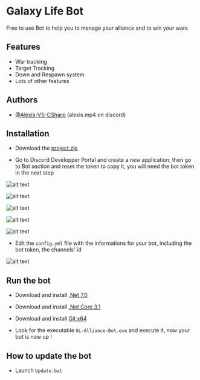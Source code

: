 
# Galaxy Life Bot

Free to use Bot to help you to manage your alliance and to win your wars


## Features

- War tracking
- Target Tracking
- Down and Respawn system
- Lots of other features
## Authors

- [@Alexis-VS-CSharp](https://github.com/Alexis-VS-CSharp) (alexis.mp4 on discord)


## Installation

- Download the [project.zip](https://github.com/Alexis-VS-CSharp/Galaxy-Life-Alliance-Bot/archive/refs/heads/main.zip)

- Go to Discord Developper Portal and create a new application, then go to Bot section and reset the token to copy it, you will need the bot token in the next step

![alt text](https://i.imgur.com/XVTNfZj.png)

![alt text](https://i.imgur.com/zMaNlpF.png)

![alt text](https://i.imgur.com/zCeiFzw.png)

![alt text](https://i.imgur.com/9Isb5OC.png)

![alt text](https://i.imgur.com/LMi0UZ4.png)

- Edit the ``config.yml`` file with the informations for your bot, including the bot token, the channels' id 

![alt text](https://i.imgur.com/VmHiNHv.png)

## Run the bot

- Download and install [.Net 7.0](https://dotnet.microsoft.com/en-us/download/dotnet/7.0)
- Download and install [.Net Core 3.1](https://dotnet.microsoft.com/en-us/download/dotnet/3.1)
- Download and install [Git x64](https://git-scm.com/download/win)

- Look for the executable ``GL-Alliance-Bot.exe`` and execute it, now your bot is now up ! 

## How to update the bot
- Launch ``Update.bat``
